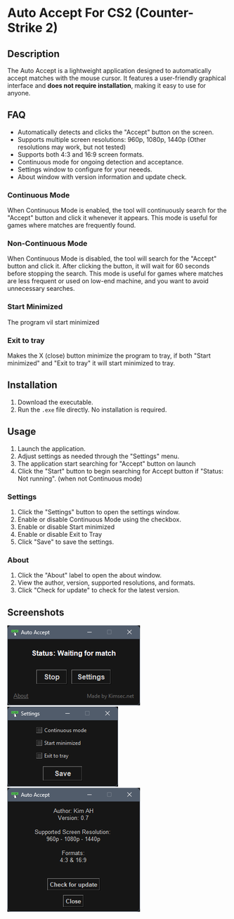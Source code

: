 # Auto Accept For CS2 (Counter-Strike 2)

## Description
The Auto Accept is a lightweight application designed to automatically accept matches with the mouse cursor. It features a user-friendly graphical interface and **does not require installation**, making it easy to use for anyone.

## FAQ
- Automatically detects and clicks the "Accept" button on the screen.
- Supports multiple screen resolutions: 960p, 1080p, 1440p (Other resolutions may work, but not tested)
- Supports both 4:3 and 16:9 screen formats.
- Continuous mode for ongoing detection and acceptance.
- Settings window to configure for your neeeds.
- About window with version information and update check.


### Continuous Mode

When Continuous Mode is enabled, the tool will continuously search for the "Accept" button and click it whenever it appears. This mode is useful for games where matches are frequently found.

### Non-Continuous Mode

When Continuous Mode is disabled, the tool will search for the "Accept" button and click it. After clicking the button, it will wait for 60 seconds before stopping the search. This mode is useful for games where matches are less frequent or used on low-end machine, and you want to avoid unnecessary searches.

### Start Minimized

The program vil start minimized

### Exit to tray

Makes the X (close) button minimize the program to tray, if both "Start minimized" and "Exit to tray" it will start minimized to tray. 

## Installation
1. Download the executable.
2. Run the `.exe` file directly. No installation is required.

## Usage
1. Launch the application.
2. Adjust settings as needed through the "Settings" menu.
3. The application start searching for "Accept" button on launch
4. Click the "Start" button to begin searching for Accept button if "Status: Not running". (when not Continuous mode)

### Settings

1. Click the "Settings" button to open the settings window.
2. Enable or disable Continuous Mode using the checkbox.
3. Enable or disable Start minimized
4. Enable or disable Exit to Tray
5. Click "Save" to save the settings.

### About

1. Click the "About" label to open the about window.
2. View the author, version, supported resolutions, and formats.
3. Click "Check for update" to check for the latest version.

## Screenshots
![Main Window](Screenshots/main_window.png)
![Settings Window](Screenshots/settings_window.png)
![About Window](Screenshots/about_window.png)
